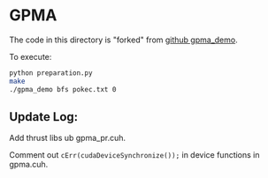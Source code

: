# GPMA

The code in this directory is "forked" from [github gpma_demo](https://github.com/desert0616/gpma_demo).

To execute:

```bash
python preparation.py
make
./gpma_demo bfs pokec.txt 0
```

## Update Log:

Add thrust libs ub gpma_pr.cuh.

Comment out `cErr(cudaDeviceSynchronize());` in device functions in gpma.cuh.